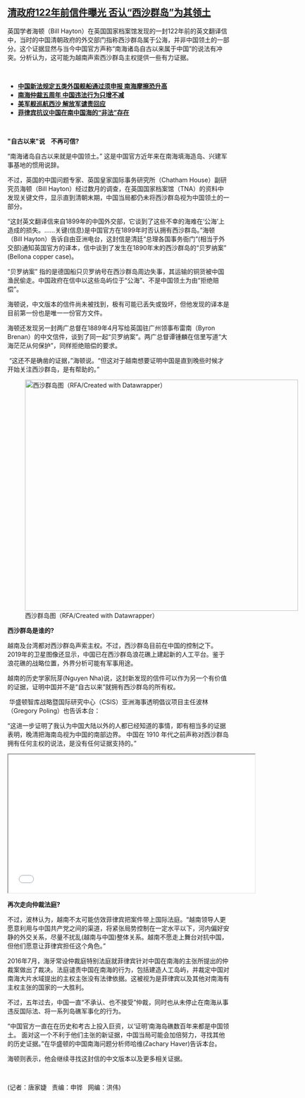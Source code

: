 <!--1631132649000-->
[清政府122年前信件曝光        否认“西沙群岛”为其领土](https://www.rfa.org/mandarin/yataibaodao/junshiwaijiao/jt-09082021114204.html)
------

<p></p><p>英国学者海顿（Bill Hayton）在英国国家档案馆发现的一封122年前的英文翻译信中，当时的中国清朝政府的外交部门指称西沙群岛属于公海，并非中国领土的一部分。这个证据显然与当今中国官方声称“南海诸岛自古以来属于中国”的说法有冲突。分析认为，这可能为越南声索西沙群岛主权提供一些有力证据。</p><p><br/></p><ul><li><a href="https://www.rfa.org/mandarin/yataibaodao/junshiwaijiao/hx2-08312021074040.html"><strong>中国新法规定五类外国舰船通过须申报 南海摩擦恐升高</strong></a></li><li><strong><a href="https://www.rfa.org/mandarin/yataibaodao/junshiwaijiao/rc-07072021101040.html">南海仲裁五周年 中国违法行为只增不减</a></strong></li><li><strong><a href="https://www.rfa.org/mandarin/Xinwen/wul0712b-07122021051807.html">美军舰巡航西沙 解放军谴责回应</a></strong></li><li><strong><a href="https://www.rfa.org/mandarin/Xinwen/4-05292021113822.html">菲律宾抗议中国在南中国海的“非法”存在</a></strong></li></ul><p><br/></p><p><strong>"</strong><strong>自古以来</strong><strong>"</strong><strong>说</strong><strong>    </strong><strong>不再可信</strong><strong>?</strong></p><p>“南海诸岛自古以来就是中国领土。” 这是中国官方近年来在南海填海造岛、兴建军事基地的惯用说辞。</p><p>不过，英国的中国问题专家、英国皇家国际事务研究所（Chatham House）副研究员海顿（Bill Hayton）经过数月的调查，在英国国家档案馆（TNA）的资料中发现关键文件，显示直到清朝末期，中国当局都仍未将西沙群岛视为中国领土的一部分。</p><p>“这封英文翻译信来自1899年的中国外交部，它谈到了这些不幸的海难在‘公海’上造成的损失。……关键(信息)是中国官方在1899年时否认拥有西沙群岛。”海顿（Bill Hayton）告诉自由亚洲电台，这封信是清廷“总理各国事务衙门”(相当于外交部)通知英国官方的译本，信中谈到了发生在1890年末的西沙群岛的“贝罗纳案” (Bellona copper case)。</p><p>“贝罗纳案” 指的是德国船只贝罗纳号在西沙群岛周边失事，其运输的铜货被中国渔民偷走。中国政府在信中以这些岛屿位于“公海”、不是中国领土为由“拒绝赔偿”。</p><p>海顿说，中文版本的信件尚未被找到，极有可能已丢失或毁坏，但他发现的译本是目前第一份也是唯一一份官方文件。</p><p>海顿还发现另一封两广总督在1889年4月写给英国驻广州领事布雷南（Byron Brenan）的中文信件，谈到了同一起“贝罗纳案”。两广总督谭锺麟在信里写道“大海茫茫从何保护”，同样拒绝赔偿的要求。</p><p> <span>“</span>这还不是确凿的证据，”海顿说。“但这对于越南想要证明中国是直到晚些时候才开始关注西沙群岛，是有帮助的。”</p><p><figure class="image-richtext image-inline captioned" style="width:620px;"><img alt="西沙群岛图（RFA/Created with Datawrapper）" height="525" src="https://www.rfa.org/mandarin/yataibaodao/junshiwaijiao/jt-09082021114204.html/jt0908c.png/@@images/175a3b3d-a653-492e-81f9-c65226054b6d.png" title="jt0908c.png" width="620"/><figcaption class="image-caption">西沙群岛图（RFA/Created with Datawrapper）</figcaption><small></small></figure></p><p><strong></strong><strong>西沙群岛是谁的</strong><strong>?</strong></p><p>越南及台湾都对西沙群岛声索主权。不过，西沙群岛目前在中国的控制之下。2019年的卫星图像还显示，中国已在西沙群岛浪花礁上建起新的人工平台。鉴于浪花礁的战略位置，外界分析可能有军事用途。</p><p>越南的历史学家阮芽(Nguyen Nha)说，这封新发现的信件可以作为另一个有价值的证据，证明中国并不是“自古以来”就拥有西沙群岛的所有权。</p><p> 华盛顿智库战略暨国际研究中心（CSIS）亚洲海事透明倡议项目主任波林（Gregory Poling）也告诉本台：</p><p>“这进一步证明了我认为中国大陆以外的人都已经知道的事情，即有相当多的证据表明，晚清把海南岛视为中国的南部边界。 中国在 1910 年代之前声称对西沙群岛拥有任何主权的说法，是没有任何证据支持的。”</p><p></p><p><strong><iframe height="314" src="//www.youtube.com/embed/ncVxsHYmGlY" width="560"></iframe></strong></p><p><strong></strong><strong>再次走向仲裁法庭</strong><strong>?</strong></p><p>不过，波林认为，越南不太可能仿效菲律宾把案件带上国际法庭。“越南领导人更愿意利用与中国共产党之间的渠道，将紧张局势控制在一定水平以下，河内偏好安静的外交关系，尽量不扰乱(越南与中国)整体关系。越南不愿走上舞台对抗中国，但他们愿意让菲律宾担任这个角色。”</p><p>2016年7月，海牙常设仲裁庭特别法庭就菲律宾针对中国在南海的主张所提出的仲裁案做出了裁决。法庭谴责中国在南海的行为，包括建造人工岛屿，并裁定中国对南海大片水域提出的主权主张没有法律依据。这被视为是菲律宾以及其他对南海有主权主张的国家的一大胜利。</p><p>不过，五年过去，中国一直“不承认、也不接受”仲裁，同时也从未停止在南海从事违反国际法、将一系列岛礁军事化的行为。</p><p>“中国官方一直在在历史和考古上投入巨资，以‘证明’南海岛礁数百年来都是中国领土。 面对这一个不利于他们主张的新证据，中国当局可能会加倍努力，寻找其他的历史证据。”在华盛顿的中国南海问题分析师哈维(Zachary Haver)告诉本台。</p><p>海顿则表示，他会继续寻找这封信的中文版本以及更多相关证据。</p><p><br/></p><p>(记者：唐家婕   责编：申铧   网编：洪伟)</p>
